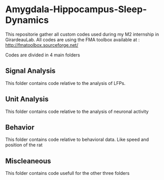 # Amygdala-Hippocampus-Sleep-Dynamics

This repositorie gather all custom codes used during my M2 internship in GirardeauLab. All codes are using the FMA toolbox available at : http://fmatoolbox.sourceforge.net/

Codes are divided in 4 main folders

## Signal Analysis
This folder contains code relative to the analysis of LFPs. 

## Unit Analysis
This folder contains code relative to the analysis of neuronal activity

## Behavior
This folder contains code relative to behavioral data. Like speed and position of the rat

## Miscleaneous 
This folder contains code usefull for the other three folders
